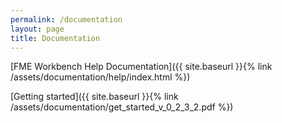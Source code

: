 ```yaml
---
permalink: /documentation
layout: page
title: Documentation
---
```


[FME Workbench Help Documentation]({{ site.baseurl }}{% link /assets/documentation/help/index.html %})

[Getting started]({{ site.baseurl }}{% link /assets/documentation/get_started_v_0_2_3_2.pdf %})
